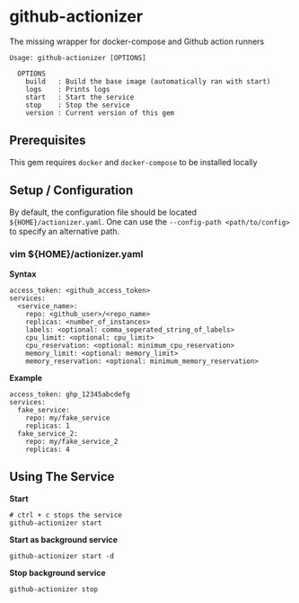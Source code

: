 # github-actionizer
The missing wrapper for docker-compose and Github action runners

```
Usage: github-actionizer [OPTIONS]

  OPTIONS
    build   : Build the base image (automatically ran with start)
    logs    : Prints logs
    start   : Start the service
    stop    : Stop the service
    version : Current version of this gem
```

## Prerequisites
This gem requires `docker` and `docker-compose` to be installed locally

## Setup / Configuration
By default, the configuration file should be located `${HOME}/actionizer.yaml`. One can use the `--config-path <path/to/config>` to specify an alternative path.

### vim ${HOME}/actionizer.yaml
**Syntax**
```
access_token: <github_access_token>
services:
  <service_name>:
    repo: <github_user>/<repo_name>
    replicas: <number_of_instances>
    labels: <optional: comma_seperated_string_of_labels>
    cpu_limit: <optional: cpu_limit>
    cpu_reservation: <optional: minimum_cpu_reservation>
    memory_limit: <optional: memory_limit>
    memory_reservation: <optional: minimum_memory_reservation>
```

**Example**
```
access_token: ghp_12345abcdefg
services:
  fake_service:
    repo: my/fake_service
    replicas: 1
  fake_service_2:
    repo: my/fake_service_2
    replicas: 4
```

## Using The Service
**Start**
```
# ctrl + c stops the service
github-actionizer start
```

**Start as background service**
```
github-actionizer start -d
```

**Stop background service**
```
github-actionizer stop
```
